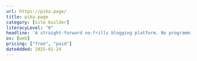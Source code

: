 ```yaml
---
url: https://pika.page/
title: pika.page
category: [site builder]
literacyLevel: "0"
headline: 'A straight-forward no-frills blogging platform. No programming is required, but it does support custom CSS themes. Guestbook (comments) support is in beta, and it also includes an opt-in global feed called "Pulse."'
os: [web]
pricing: ["free", "paid"]
dateAdded: 2025-01-24
---
```

